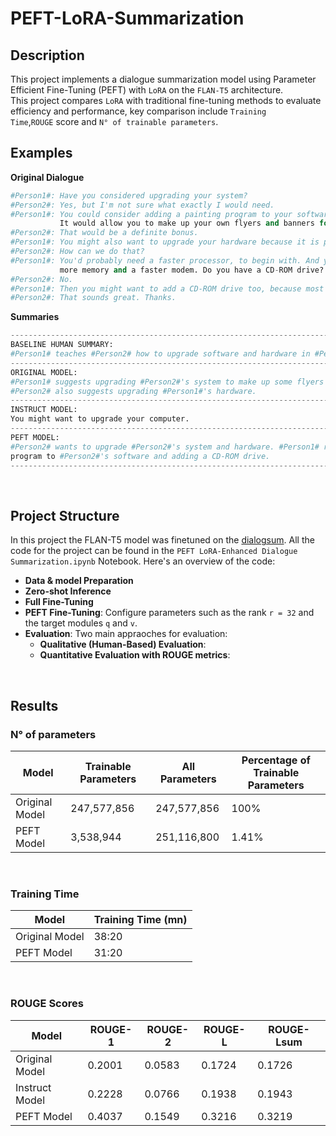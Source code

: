 # PEFT-LoRA-Summarization
## Description
This project implements a dialogue summarization model using Parameter Efficient Fine-Tuning (PEFT) with `LoRA` on the `FLAN-T5` architecture.</br>
This project compares `LoRA` with traditional fine-tuning methods to evaluate efficiency and performance, key comparison include <code>Training Time</code>,`ROUGE` score and `N° of trainable parameters`.

## Examples
**Original Dialogue**

```python
#Person1#: Have you considered upgrading your system?
#Person2#: Yes, but I'm not sure what exactly I would need.
#Person1#: You could consider adding a painting program to your software.
           It would allow you to make up your own flyers and banners for advertising.
#Person2#: That would be a definite bonus.
#Person1#: You might also want to upgrade your hardware because it is pretty outdated now.
#Person2#: How can we do that?
#Person1#: You'd probably need a faster processor, to begin with. And you also need a more powerful hard disc,
           more memory and a faster modem. Do you have a CD-ROM drive?
#Person2#: No.
#Person1#: Then you might want to add a CD-ROM drive too, because most new software programs are coming out on Cds.
#Person2#: That sounds great. Thanks.
```
**Summaries**


```python
---------------------------------------------------------------------------------------------------
BASELINE HUMAN SUMMARY:
#Person1# teaches #Person2# how to upgrade software and hardware in #Person2#'s system.
---------------------------------------------------------------------------------------------------
ORIGINAL MODEL:
#Person1# suggests upgrading #Person2#'s system to make up some flyers and banners.
#Person2# also suggests upgrading #Person1#'s hardware.
---------------------------------------------------------------------------------------------------
INSTRUCT MODEL:
You might want to upgrade your computer.
---------------------------------------------------------------------------------------------------
PEFT MODEL:
#Person2# wants to upgrade #Person2#'s system and hardware. #Person1# recommends adding a painting
program to #Person2#'s software and adding a CD-ROM drive.
---------------------------------------------------------------------------------------------------
```
</br>

## Project Structure
In this project the FLAN-T5 model was finetuned on the [dialogsum](https://huggingface.co/datasets/knkarthick/dialogsum). All the code for the project can be found in the `PEFT LoRA-Enhanced Dialogue Summarization.ipynb` Notebook. Here's an overview of the code:
  * **Data & model Preparation**
  * **Zero-shot Inference**
  * **Full Fine-Tuning**
  * **PEFT Fine-Tuning**: Configure parameters such as the rank `r = 32` and the target modules `q` and `v`.
  * **Evaluation**: Two main appraoches for evaluation:
      * **Qualitative (Human-Based) Evaluation**: 
      * **Quantitative Evaluation with ROUGE metrics**:

</br>

## Results
### N° of parameters
| Model           | Trainable Parameters | All Parameters | Percentage of Trainable Parameters |
|-----------------|----------------------|----------------|------------------------------------|
| Original Model  | 247,577,856          | 247,577,856    | 100%                               |
| PEFT Model      | 3,538,944            | 251,116,800    | 1.41%                              |

</br>

### Training Time
| Model           | Training Time (mn) |
|-----------------|---------------|
| Original Model  | 38:20         |
| PEFT Model      | 31:20         |

</br>

### ROUGE Scores
| Model           | ROUGE-1 | ROUGE-2 | ROUGE-L | ROUGE-Lsum |
|-----------------|---------|---------|---------|------------|
| Original Model  | 0.2001  | 0.0583  | 0.1724  | 0.1726     |
| Instruct Model  | 0.2228  | 0.0766  | 0.1938  | 0.1943     |
| PEFT Model      | 0.4037  | 0.1549  | 0.3216  | 0.3219     |





